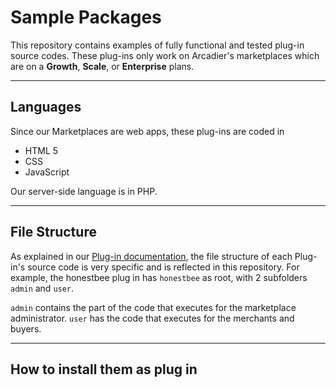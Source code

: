 Sample Packages
===============
This repository contains examples of fully functional and tested plug-in source codes. These plug-ins only work on Arcadier's marketplaces which are on a **Growth**, **Scale**, or **Enterprise** plans.
***

Languages
---------
Since our Marketplaces are web apps, these plug-ins are coded in 
* HTML 5
* CSS 
* JavaScript

Our server-side language is in PHP.
***

File Structure
--------------
As explained in our [Plug-in documentation](#), the file structure of each Plug-in's source code is very specific and is reflected in this repository. For example, the honestbee plug in has `honestbee` as root, with 2 subfolders `admin` and `user`. 

`admin` contains the part of the code that executes for the marketplace administrator. `user` has the code that executes for the merchants and buyers.

***

How to install them as plug in
------------------------------

